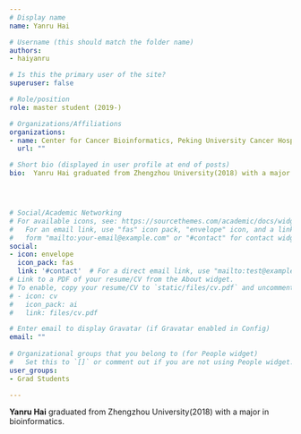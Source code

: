 ```yaml
---
# Display name
name: Yanru Hai

# Username (this should match the folder name)
authors:
- haiyanru

# Is this the primary user of the site?
superuser: false

# Role/position
role: master student (2019-) 

# Organizations/Affiliations
organizations:
- name: Center for Cancer Bioinformatics, Peking University Cancer Hospital & Institute
  url: ""

# Short bio (displayed in user profile at end of posts)
bio:  Yanru Hai graduated from Zhengzhou University(2018) with a major in bioinformatics.




# Social/Academic Networking
# For available icons, see: https://sourcethemes.com/academic/docs/widgets/#icons
#   For an email link, use "fas" icon pack, "envelope" icon, and a link in the
#   form "mailto:your-email@example.com" or "#contact" for contact widget.
social:
- icon: envelope
  icon_pack: fas
  link: '#contact'  # For a direct email link, use "mailto:test@example.org".
# Link to a PDF of your resume/CV from the About widget.
# To enable, copy your resume/CV to `static/files/cv.pdf` and uncomment the lines below.  
# - icon: cv
#   icon_pack: ai
#   link: files/cv.pdf

# Enter email to display Gravatar (if Gravatar enabled in Config)
email: ""
  
# Organizational groups that you belong to (for People widget)
#   Set this to `[]` or comment out if you are not using People widget.  
user_groups:
- Grad Students

---
```






**Yanru Hai** graduated from Zhengzhou University(2018) with a major in bioinformatics.


